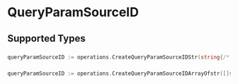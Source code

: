 # QueryParamSourceID


## Supported Types

### 

```go
queryParamSourceID := operations.CreateQueryParamSourceIDStr(string{/* values here */})
```

### 

```go
queryParamSourceID := operations.CreateQueryParamSourceIDArrayOfstr([]string{/* values here */})
```

